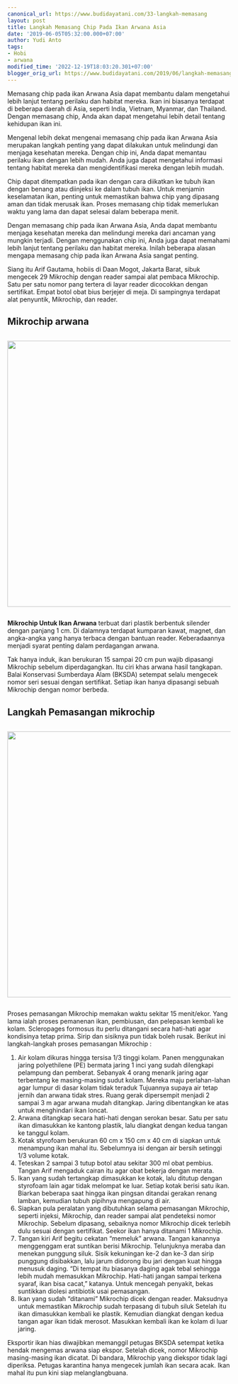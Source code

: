 ```yaml
---
canonical_url: https://www.budidayatani.com/33-langkah-memasang
layout: post
title: Langkah Memasang Chip Pada Ikan Arwana Asia
date: '2019-06-05T05:32:00.000+07:00'
author: Yudi Anto
tags:
- Hobi
- arwana
modified_time: '2022-12-19T18:03:20.301+07:00'
blogger_orig_url: https://www.budidayatani.com/2019/06/langkah-memasang-chip-pada-ikan-arwana.html
---
```


<p>Memasang chip pada ikan Arwana Asia dapat membantu dalam mengetahui lebih lanjut tentang perilaku dan habitat mereka. Ikan ini biasanya terdapat di beberapa daerah di Asia, seperti India, Vietnam, Myanmar, dan Thailand. Dengan memasang chip, Anda akan dapat mengetahui lebih detail tentang kehidupan ikan ini.</p>
<p>Mengenal lebih dekat mengenai memasang chip pada ikan Arwana Asia merupakan langkah penting yang dapat dilakukan untuk melindungi dan menjaga kesehatan mereka. Dengan chip ini, Anda dapat memantau perilaku ikan dengan lebih mudah. Anda juga dapat mengetahui informasi tentang habitat mereka dan mengidentifikasi mereka dengan lebih mudah.</p>
<div style="clear: both; text-align: center; margin: 10px;">
<ins class="adsbygoogle"
     style="display:block"
     data-ad-client="ca-pub-1827136509737499"
     data-ad-slot="8123810405"
     data-ad-format="auto"
     data-full-width-responsive="true"></ins>
<script>
     (adsbygoogle = window.adsbygoogle || []).push({});
</script>
</div>
<p>Chip dapat ditempatkan pada ikan dengan cara diikatkan ke tubuh ikan dengan benang atau diinjeksi ke dalam tubuh ikan. Untuk menjamin keselamatan ikan, penting untuk memastikan bahwa chip yang dipasang aman dan tidak merusak ikan. Proses memasang chip tidak memerlukan waktu yang lama dan dapat selesai dalam beberapa menit.</p>
<p>Dengan memasang chip pada ikan Arwana Asia, Anda dapat membantu menjaga kesehatan mereka dan melindungi mereka dari ancaman yang mungkin terjadi. Dengan menggunakan chip ini, Anda juga dapat memahami lebih lanjut tentang perilaku dan habitat mereka. Inilah beberapa alasan mengapa memasang chip pada ikan Arwana Asia sangat penting.</p>
<p>Siang itu Arif Gautama, hobiis di Daan Mogot, Jakarta Barat, sibuk mengecek 29 Mikrochip dengan reader sampai alat pembaca Mikrochip. Satu per satu nomor pang tertera di layar reader dicocokkan dengan sertifikat. Empat botol obat bius berjejer di meja. Di sampingnya terdapat alat penyuntik, Mikrochip, dan reader.</p>
<div style="clear: both; text-align: center; margin: 10px;">
<ins class="adsbygoogle"
     style="display:block"
     data-ad-client="ca-pub-1827136509737499"
     data-ad-slot="8123810405"
     data-ad-format="auto"
     data-full-width-responsive="true"></ins>
<script>
     (adsbygoogle = window.adsbygoogle || []).push({});
</script>
</div>
<h2>Mikrochip arwana</h2>
<div class="separator" style="clear: both;"><a href="https://blogger.googleusercontent.com/img/b/R29vZ2xl/AVvXsEi7P0knB-KG1BudC6tW5PMWqU948C_GJ_EzVG9-BXdIqKnQ9hWZzfCm3lMr9nonXtVJRiVuPp3UkbUZwqzInE3GTnKXFnnP74iSg20Po5K7spg1-dxIbnIdf0xneDQIwQDviznL3Hs8MVz4nYtgTtRVxj1mWdZr3UW_5_JmTVfZbOZ56e3Bquw-cmNwNw/s1511/chip-1.jpg" style="display: block; padding: 1em 0; text-align: center; "><img alt="" border="0" width="600" data-original-height="850" data-original-width="1511" src="https://blogger.googleusercontent.com/img/b/R29vZ2xl/AVvXsEi7P0knB-KG1BudC6tW5PMWqU948C_GJ_EzVG9-BXdIqKnQ9hWZzfCm3lMr9nonXtVJRiVuPp3UkbUZwqzInE3GTnKXFnnP74iSg20Po5K7spg1-dxIbnIdf0xneDQIwQDviznL3Hs8MVz4nYtgTtRVxj1mWdZr3UW_5_JmTVfZbOZ56e3Bquw-cmNwNw/s600/chip-1.jpg"/></a></div>
<p><strong>Mikrochip Untuk Ikan Arwana</strong> terbuat dari plastik berbentuk silender dengan panjang 1 cm. Di dalamnya terdapat kumparan kawat, magnet, dan angka-angka yang hanya terbaca dengan bantuan reader. Keberadaannya menjadi syarat penting dalam perdagangan arwana.</p>
<p>Tak hanya induk, ikan berukuran 15 sampai 20 cm pun wajib dipasangi Mikrochip sebelum diperdagangkan. Itu ciri khas arwana hasil tangkapan. Balai Konservasi Sumberdaya Alam (BKSDA) setempat selalu mengecek nomor seri sesuai dengan sertifikat. Setiap ikan hanya dipasangi sebuah Mikrochip dengan nomor berbeda.</p>
<h2>Langkah Pemasangan mikrochip</h2>
<div class="separator" style="clear: both;"><a href="https://blogger.googleusercontent.com/img/b/R29vZ2xl/AVvXsEjWuxV7br4EuZwYWnZ1F-3yMomI6W6Si0X7ElQTs46slOmgZ619ooMJCwwIcCZGUvkrni0diMlme2qvaeaYrG1b0Dp6JepOGPE8mTmrFTs2vd1cviDOFeOoUJkBphqq3Vu_ZUvZ5KBPHsdAAxp4RootEe5n8DfM91SLgAulNGkXtPm8kzXgRBoNTWMxOQ/s800/ikan%20arwana_800x435.jpg" style="display: block; padding: 1em 0; text-align: center; "><img alt="" border="0" width="600" data-original-height="435" data-original-width="800" src="https://blogger.googleusercontent.com/img/b/R29vZ2xl/AVvXsEjWuxV7br4EuZwYWnZ1F-3yMomI6W6Si0X7ElQTs46slOmgZ619ooMJCwwIcCZGUvkrni0diMlme2qvaeaYrG1b0Dp6JepOGPE8mTmrFTs2vd1cviDOFeOoUJkBphqq3Vu_ZUvZ5KBPHsdAAxp4RootEe5n8DfM91SLgAulNGkXtPm8kzXgRBoNTWMxOQ/s600/ikan%20arwana_800x435.jpg"/></a></div>
<p>Proses pemasangan Mikrochip memakan waktu sekitar 15 menit/ekor. Yang lama ialah proses pemanenan ikan, pembiusan, dan pelepasan kembali ke kolam. Scleropages formosus itu perlu ditangani secara hati-hati agar kondisinya tetap prima. Sirip dan sisiknya pun tidak boleh rusak. Berikut ini langkah-langkah proses pemasangan Mikrochip :</p>
<div style="clear: both; text-align: center; margin: 10px;">
<ins class="adsbygoogle"
     style="display:block"
     data-ad-client="ca-pub-1827136509737499"
     data-ad-slot="7493502439"
     data-ad-format="auto"
     data-full-width-responsive="true"></ins>
<script>
     (adsbygoogle = window.adsbygoogle || []).push({});
</script>
</div>
<ol>
<li>Air kolam dikuras hingga tersisa 1/3 tinggi kolam. Panen menggunakan jaring polyethilene (PE) bermata jaring 1 inci yang sudah dilengkapi pelampung dan pemberat. Sebanyak 4 orang menarik jaring agar terbentang ke masing-masing sudut kolam. Mereka maju perlahan-lahan agar lumpur di dasar kolam tidak teraduk Tujuannya supaya air tetap jernih dan arwana tidak stres. Ruang gerak dipersempit menjadi 2 sampai 3 m agar arwana mudah ditangkap. Jaring dibentangkan ke atas untuk menghindari ikan loncat.</li>
<li>Arwana ditangkap secara hati-hati dengan serokan besar. Satu per satu ikan dimasukkan ke kantong plastik, lalu diangkat dengan kedua tangan ke tanggul kolam.</li>
<li>Kotak styrofoam berukuran 60 cm x 150 cm x 40 cm di siapkan untuk menampung ikan mahal itu. Sebelumnya isi dengan air bersih setinggi 1/3 volume kotak.</li>
<li>Teteskan 2 sampai 3 tutup botol atau sekitar 300 ml obat pembius. Tangan Arif mengaduk cairan itu agar obat bekerja dengan merata.</li>
<li>Ikan yang sudah tertangkap dimasukkan ke kotak, lalu ditutup dengan styrofoam lain agar tidak melompat ke luar. Setiap kotak berisi satu ikan. Biarkan beberapa saat hingga ikan pingsan ditandai gerakan renang lamban, kemudian tubuh pipihnya mengapung di air.</li>
<li>Siapkan pula peralatan yang dibutuhkan selama pemasangan Mikrochip, seperti injeksi, Mikrochip, dan reader sampai alat pendeteksi nomor Mikrochip. Sebelum dipasang, sebaiknya nomor Mikrochip dicek terlebih dulu sesuai dengan sertifikat. Seekor ikan hanya ditanami 1 Mikrochip.</li>
<li>Tangan kiri Arif begitu cekatan &ldquo;memeluk&rdquo; arwana. Tangan kanannya menggenggam erat suntikan berisi Mikrochip. Telunjuknya meraba dan menekan punggung siluk. Sisik kekuningan ke-2 dan ke-3 dan sirip punggung disibakkan, lalu jarum didorong ibu jari dengan kuat hingga menusuk daging. &ldquo;Di tempat itu biasanya daging agak tebal sehingga lebih mudah memasukkan Mikrochip. Hati-hati jangan sampai terkena syaraf, ikan bisa cacat,&rdquo; katanya. Untuk mencegah penyakit, bekas suntikkan diolesi antibiotik usai pemasangan.</li>
<li>Ikan yang sudah &ldquo;ditanami&rdquo; Mikrochip dicek dengan reader. Maksudnya untuk memastikan Mikrochip sudah terpasang di tubuh siluk Setelah itu ikan dimasukkan kembali ke plastik. Kemudian diangkat dengan kedua tangan agar ikan tidak merosot. Masukkan kembali ikan ke kolam di luar jaring.</li>
</ol>
<div style="clear: both; text-align: center; margin: 10px;">
<ins class="adsbygoogle"
     style="display:block"
     data-ad-client="ca-pub-1827136509737499"
     data-ad-slot="7493502439"
     data-ad-format="auto"
     data-full-width-responsive="true"></ins>
<script>
     (adsbygoogle = window.adsbygoogle || []).push({});
</script>
</div>
<p>Eksportir ikan hias diwajibkan memanggil petugas BKSDA setempat ketika hendak mengemas arwana siap ekspor. Setelah dicek, nomor Mikrochip masing-masing ikan dicatat. Di bandara, Mikrochip yang diekspor tidak lagi diperiksa. Petugas karantina hanya mengecek jumlah ikan secara acak. Ikan mahal itu pun kini siap melanglangbuana.</p>